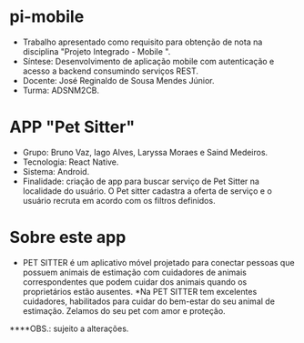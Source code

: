 # pi-mobile

* Trabalho apresentado como requisito para obtenção de nota na disciplina "Projeto Integrado - Mobile ".
* Síntese: Desenvolvimento de aplicação mobile com autenticação e acesso a backend consumindo serviços REST.
* Docente: José Reginaldo de Sousa Mendes Júnior.
* Turma: ADSNM2CB.

# APP "Pet Sitter"
* Grupo: Bruno Vaz, Iago Alves, Laryssa Moraes e Saind Medeiros.
* Tecnologia: React Native.
* Sistema: Android.
* Finalidade: criação de app para buscar serviço de Pet Sitter na localidade do usuário. O Pet sitter cadastra a oferta de serviço e o usuário recruta em acordo com os filtros definidos.

# Sobre este app
* PET SITTER é um aplicativo móvel projetado para conectar pessoas que possuem animais de estimação com cuidadores de animais correspondentes que podem cuidar dos animais quando os proprietários estão ausentes.
*Na PET SITTER tem excelentes cuidadores, habilitados para cuidar do bem-estar do seu animal de estimação. Zelamos do seu pet com amor e proteção.

****OBS.: sujeito a alterações.
